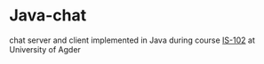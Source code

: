 # Java-chat
chat server and client implemented in Java during course [IS-102](http://www.uia.no/en/studieplaner/topic/IS-102-1) at University of Agder
